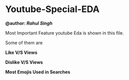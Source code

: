 # Youtube-Special-EDA
**@author: *Rahul Singh***

Most Important Feature youtube Eda is shown in this file.

Some of them are

**Like V/S Views**

**Dislike V/S Views**

**Most Emojis Used in Searches**


